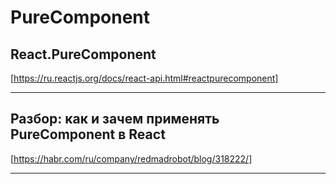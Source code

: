# PureComponent

## React.PureComponent 

[https://ru.reactjs.org/docs/react-api.html#reactpurecomponent]

---

## Разбор: как и зачем применять PureComponent в React

[https://habr.com/ru/company/redmadrobot/blog/318222/]

---